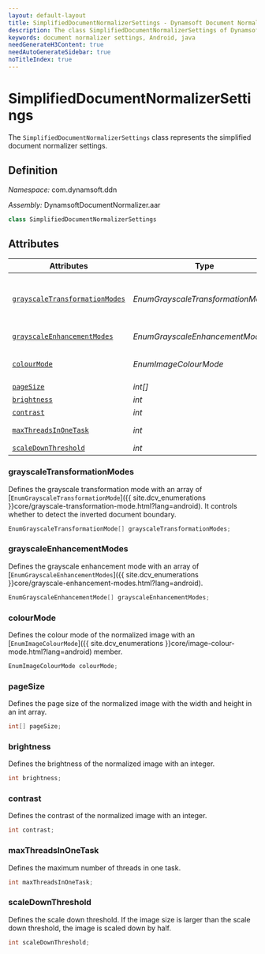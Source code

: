 ```yaml
---
layout: default-layout
title: SimplifiedDocumentNormalizerSettings - Dynamsoft Document Normalizer module Android Edition API Reference
description: The class SimplifiedDocumentNormalizerSettings of Dynamsoft Document Normalizer module Android edition represents the simplified document normalizer settings.
keywords: document normalizer settings, Android, java
needGenerateH3Content: true
needAutoGenerateSidebar: true
noTitleIndex: true
---
```


# SimplifiedDocumentNormalizerSettings

The `SimplifiedDocumentNormalizerSettings` class represents the simplified document normalizer settings.

## Definition

*Namespace:* com.dynamsoft.ddn

*Assembly:* DynamsoftDocumentNormalizer.aar

```java
class SimplifiedDocumentNormalizerSettings
```

## Attributes

| Attributes | Type | Description |
| ---------- | ---- | ----------- |
| [`grayscaleTransformationModes`](#grayscaletransformationmodes) | *EnumGrayscaleTransformationMode[]* | An array of GrayscaleTransformationMode. It controls whether to detect the inverted document boundary. |
| [`grayscaleEnhancementModes`](#grayscaleenhancementmodes) | *EnumGrayscaleEnhancementModes[]* | An array of GrayscaleEnhancementModes. |
| [`colourMode`](#colourmode) | *EnumImageColourMode* | The grayscale transformation mode. It controls whether to decode the inverted text. |
| [`pageSize`](#pagesize) | *int[]* | The page size. |
| [`brightness`](#brightness) | *int* | The brightness. |
| [`contrast`](#contrast) | *int* | The contrast. |
| [`maxThreadsInOneTask`](#maxthreadsinonetask) | *int* | The maximum number of threads in one task. |
| [`scaleDownThreshold`](#scaledownthreshold) | *int* | The scale down threshold. |

### grayscaleTransformationModes

Defines the grayscale transformation mode with an array of [`EnumGrayscaleTransformationMode`]({{ site.dcv_enumerations }}core/grayscale-transformation-mode.html?lang=android). It controls whether to detect the inverted document boundary.

```java
EnumGrayscaleTransformationMode[] grayscaleTransformationModes;
```

### grayscaleEnhancementModes

Defines the grayscale enhancement mode with an array of [`EnumGrayscaleEnhancementModes`]({{ site.dcv_enumerations }}core/grayscale-enhancement-modes.html?lang=android).

```java
EnumGrayscaleEnhancementMode[] grayscaleEnhancementModes;
```

### colourMode

Defines the colour mode of the normalized image with an [`EnumImageColourMode`]({{ site.dcv_enumerations }}core/image-colour-mode.html?lang=android) member.

```java
EnumImageColourMode colourMode;
```

### pageSize

Defines the page size of the normalized image with the width and height in an int array.

```java
int[] pageSize;
```

### brightness

Defines the brightness of the normalized image with an integer.

```java
int brightness;
```

### contrast

Defines the contrast of the normalized image with an integer.

```java
int contrast;
```

### maxThreadsInOneTask

Defines the maximum number of threads in one task.

```java
int maxThreadsInOneTask;
```

### scaleDownThreshold

Defines the scale down threshold. If the image size is larger than the scale down threshold, the image is scaled down by half.

```java
int scaleDownThreshold;
```
